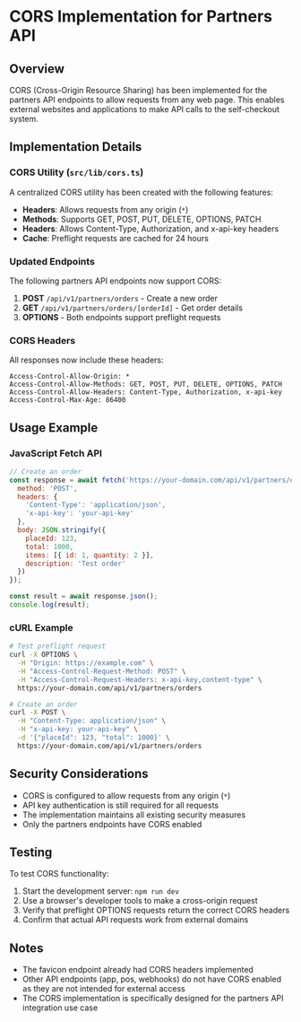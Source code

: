 # CORS Implementation for Partners API

## Overview

CORS (Cross-Origin Resource Sharing) has been implemented for the partners API endpoints to allow requests from any web page. This enables external websites and applications to make API calls to the self-checkout system.

## Implementation Details

### CORS Utility (`src/lib/cors.ts`)

A centralized CORS utility has been created with the following features:

- **Headers**: Allows requests from any origin (`*`)
- **Methods**: Supports GET, POST, PUT, DELETE, OPTIONS, PATCH
- **Headers**: Allows Content-Type, Authorization, and x-api-key headers
- **Cache**: Preflight requests are cached for 24 hours

### Updated Endpoints

The following partners API endpoints now support CORS:

1. **POST** `/api/v1/partners/orders` - Create a new order
2. **GET** `/api/v1/partners/orders/[orderId]` - Get order details
3. **OPTIONS** - Both endpoints support preflight requests

### CORS Headers

All responses now include these headers:
```
Access-Control-Allow-Origin: *
Access-Control-Allow-Methods: GET, POST, PUT, DELETE, OPTIONS, PATCH
Access-Control-Allow-Headers: Content-Type, Authorization, x-api-key
Access-Control-Max-Age: 86400
```

## Usage Example

### JavaScript Fetch API
```javascript
// Create an order
const response = await fetch('https://your-domain.com/api/v1/partners/orders', {
  method: 'POST',
  headers: {
    'Content-Type': 'application/json',
    'x-api-key': 'your-api-key'
  },
  body: JSON.stringify({
    placeId: 123,
    total: 1000,
    items: [{ id: 1, quantity: 2 }],
    description: 'Test order'
  })
});

const result = await response.json();
console.log(result);
```

### cURL Example
```bash
# Test preflight request
curl -X OPTIONS \
  -H "Origin: https://example.com" \
  -H "Access-Control-Request-Method: POST" \
  -H "Access-Control-Request-Headers: x-api-key,content-type" \
  https://your-domain.com/api/v1/partners/orders

# Create an order
curl -X POST \
  -H "Content-Type: application/json" \
  -H "x-api-key: your-api-key" \
  -d '{"placeId": 123, "total": 1000}' \
  https://your-domain.com/api/v1/partners/orders
```

## Security Considerations

- CORS is configured to allow requests from any origin (`*`)
- API key authentication is still required for all requests
- The implementation maintains all existing security measures
- Only the partners endpoints have CORS enabled

## Testing

To test CORS functionality:

1. Start the development server: `npm run dev`
2. Use a browser's developer tools to make a cross-origin request
3. Verify that preflight OPTIONS requests return the correct CORS headers
4. Confirm that actual API requests work from external domains

## Notes

- The favicon endpoint already had CORS headers implemented
- Other API endpoints (app, pos, webhooks) do not have CORS enabled as they are not intended for external access
- The CORS implementation is specifically designed for the partners API integration use case
